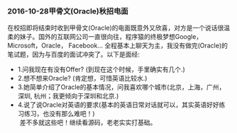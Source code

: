 <h3>2016-10-28甲骨文(Oracle)秋招电面</h3>
  在校招即将结束时收到甲骨文(Oracle)的电面既意外又欣喜，对方是一个说话很温柔的妹子。国外的互联网公司一直很向往，程序猿的终极梦想Google，Microsoft，Oracle，
  Facebook... 全程基本上聊天为主，我没有做完(Oracle)的笔试题，因为与百度的面试冲突了。以下是面经:

* 1.问我现在有没有Offer? (到现在这个时候，手里确实有几个.)
* 2.想不想来Oracle? (肯定想，可惜英语比较水.)
* 3.她简单介绍了Oracle的基本情况，问我喜欢哪个城市(北京，上海，广州，深圳, 杭州；我更倾向于深圳和北京.)
* 4.说了说Oracle对英语的要求(基本的英语日常对话就可以，其实英语好好练习练习，也没有那么难吧！)            
  差不多就这些吧！继续看源码，老老实实打基础。
